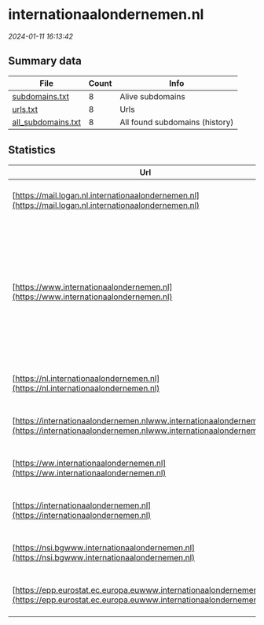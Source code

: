 # internationaalondernemen.nl
*2024-01-11 16:13:42*
## Summary data
| File       | Count | Info |
|------------|-------|------|
|[subdomains.txt](/data/internationaalondernemen.nl/subdomains.txt)|8|Alive subdomains|
|[urls.txt](/data/internationaalondernemen.nl/urls.txt)|8|Urls|
|[all_subdomains.txt](/data/internationaalondernemen.nl/all_subdomains.txt)|8|All found subdomains (history)|
## Statistics
| Url | SSL | Server | Cookie | HSTS | CSP | XFO | XXP | RP | Tech |Title |
|------------|-------|------|------|------|------|------|------|------|------|------|
|[https://mail.logan.nl.internationaalondernemen.nl](https://mail.logan.nl.internationaalondernemen.nl)| |Apache| | | | | | :white_check_mark: |Apache HTTP Server HSTS|An Error Occurre...|
|[https://www.internationaalondernemen.nl](https://www.internationaalondernemen.nl)| |Apache| |:white_check_mark: | | :white_check_mark: | :white_check_mark: | :white_check_mark: |Apache HTTP Server Google Tag Manager HSTS MySQL PHP W3 Total Cache WordPress Yoast SEO:20.13|Internationaal O...|
|[https://nl.internationaalondernemen.nl](https://nl.internationaalondernemen.nl)| |Apache| | | | | | :white_check_mark: |Apache HTTP Server HSTS|An Error Occurre...|
|[https://internationaalondernemen.nlwww.internationaalondernemen.nl](https://internationaalondernemen.nlwww.internationaalondernemen.nl)| |Apache| | | | | | :white_check_mark: |Apache HTTP Server HSTS|An Error Occurre...|
|[https://ww.internationaalondernemen.nl](https://ww.internationaalondernemen.nl)| |Apache| | | | | | :white_check_mark: |Apache HTTP Server HSTS|An Error Occurre...|
|[https://internationaalondernemen.nl](https://internationaalondernemen.nl)| |Apache| |:white_check_mark: | | :white_check_mark: | :white_check_mark: | :white_check_mark: |Apache HTTP Server HSTS|301 Moved Perman...|
|[https://nsi.bgwww.internationaalondernemen.nl](https://nsi.bgwww.internationaalondernemen.nl)| |Apache| | | | | | :white_check_mark: |Apache HTTP Server HSTS|An Error Occurre...|
|[https://epp.eurostat.ec.europa.euwww.internationaalondernemen.nl](https://epp.eurostat.ec.europa.euwww.internationaalondernemen.nl)| |Apache| | | | | | :white_check_mark: |Apache HTTP Server HSTS|An Error Occurre...|